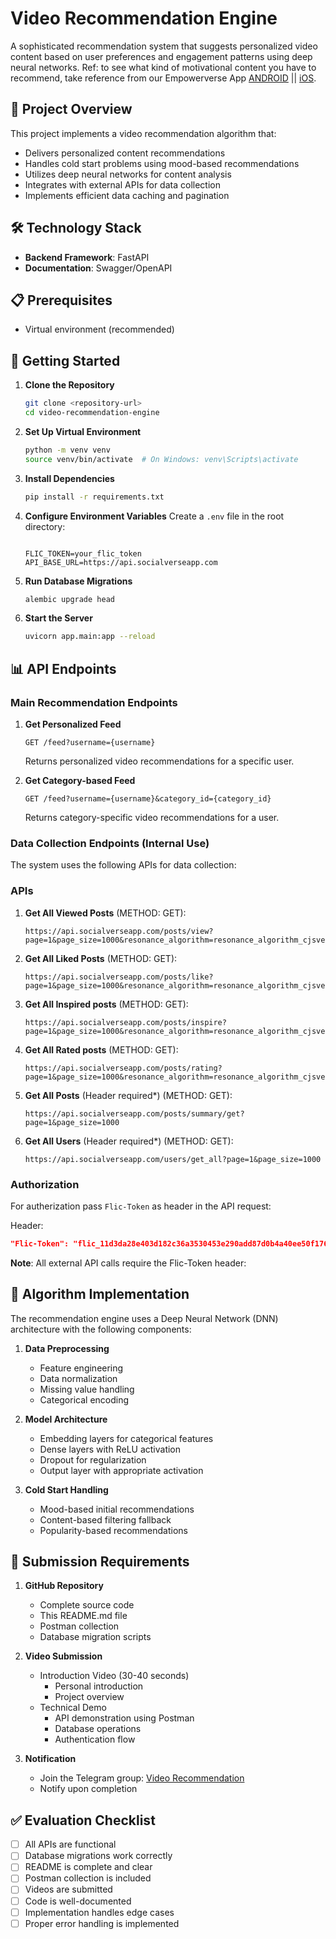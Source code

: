 # Video Recommendation Engine

A sophisticated recommendation system that suggests personalized video content based on user preferences and engagement patterns using deep neural networks. Ref: to see what kind of motivational content you have to recommend, take reference from our Empowerverse App [ANDROID](https://play.google.com/store/apps/details?id=com.empowerverse.app) || [iOS](https://apps.apple.com/us/app/empowerverse/id6449552284).

## 🎯 Project Overview

This project implements a video recommendation algorithm that:

- Delivers personalized content recommendations
- Handles cold start problems using mood-based recommendations
- Utilizes deep neural networks for content analysis
- Integrates with external APIs for data collection
- Implements efficient data caching and pagination

## 🛠️ Technology Stack

- **Backend Framework**: FastAPI
- **Documentation**: Swagger/OpenAPI

## 📋 Prerequisites

- Virtual environment (recommended)

## 🚀 Getting Started

1. **Clone the Repository**

   ```bash
   git clone <repository-url>
   cd video-recommendation-engine
   ```

2. **Set Up Virtual Environment**

   ```bash
   python -m venv venv
   source venv/bin/activate  # On Windows: venv\Scripts\activate
   ```

3. **Install Dependencies**

   ```bash
   pip install -r requirements.txt
   ```

4. **Configure Environment Variables**
   Create a `.env` file in the root directory:

   ```env

   FLIC_TOKEN=your_flic_token
   API_BASE_URL=https://api.socialverseapp.com
   ```

5. **Run Database Migrations**

   ```bash
   alembic upgrade head
   ```

6. **Start the Server**

   ```bash
   uvicorn app.main:app --reload
   ```

## 📊 API Endpoints

### Main Recommendation Endpoints

1. **Get Personalized Feed**

   ```
   GET /feed?username={username}
   ```

   Returns personalized video recommendations for a specific user.

2. **Get Category-based Feed**

   ```
   GET /feed?username={username}&category_id={category_id}
   ```

   Returns category-specific video recommendations for a user.

### Data Collection Endpoints (Internal Use)

The system uses the following APIs for data collection:

### APIs

1. **Get All Viewed Posts** (METHOD: GET):

   ```
   https://api.socialverseapp.com/posts/view?page=1&page_size=1000&resonance_algorithm=resonance_algorithm_cjsvervb7dbhss8bdrj89s44jfjdbsjd0xnjkbvuire8zcjwerui3njfbvsujc5if
   ```

2. **Get All Liked Posts** (METHOD: GET):

   ```
   https://api.socialverseapp.com/posts/like?page=1&page_size=1000&resonance_algorithm=resonance_algorithm_cjsvervb7dbhss8bdrj89s44jfjdbsjd0xnjkbvuire8zcjwerui3njfbvsujc5if
   ```

3. **Get All Inspired posts** (METHOD: GET):

   ```
   https://api.socialverseapp.com/posts/inspire?page=1&page_size=1000&resonance_algorithm=resonance_algorithm_cjsvervb7dbhss8bdrj89s44jfjdbsjd0xnjkbvuire8zcjwerui3njfbvsujc5if
   ```

4. **Get All Rated posts** (METHOD: GET):

   ```
   https://api.socialverseapp.com/posts/rating?page=1&page_size=1000&resonance_algorithm=resonance_algorithm_cjsvervb7dbhss8bdrj89s44jfjdbsjd0xnjkbvuire8zcjwerui3njfbvsujc5if
   ```

5. **Get All Posts** (Header required\*) (METHOD: GET):

   ```
   https://api.socialverseapp.com/posts/summary/get?page=1&page_size=1000
   ```

6. **Get All Users** (Header required\*) (METHOD: GET):

   ```
   https://api.socialverseapp.com/users/get_all?page=1&page_size=1000
   ```

### Authorization

For autherization pass `Flic-Token` as header in the API request:

Header:

```json
"Flic-Token": "flic_11d3da28e403d182c36a3530453e290add87d0b4a40ee50f17611f180d47956f"
```

**Note**: All external API calls require the Flic-Token header:

## 🧮 Algorithm Implementation

The recommendation engine uses a Deep Neural Network (DNN) architecture with the following components:

1. **Data Preprocessing**

   - Feature engineering
   - Data normalization
   - Missing value handling
   - Categorical encoding

2. **Model Architecture**

   - Embedding layers for categorical features
   - Dense layers with ReLU activation
   - Dropout for regularization
   - Output layer with appropriate activation

3. **Cold Start Handling**

   - Mood-based initial recommendations
   - Content-based filtering fallback
   - Popularity-based recommendations

## 📝 Submission Requirements

1. **GitHub Repository**

   - Complete source code
   - This README.md file
   - Postman collection
   - Database migration scripts

2. **Video Submission**

   - Introduction Video (30-40 seconds)
     - Personal introduction
     - Project overview
   - Technical Demo
     - API demonstration using Postman
     - Database operations
     - Authentication flow

3. **Notification**

   - Join the Telegram group: [Video Recommendation](https://t.me/+VljbLT8o75QxN2I9)
   - Notify upon completion

## ✅ Evaluation Checklist

- [ ] All APIs are functional
- [ ] Database migrations work correctly
- [ ] README is complete and clear
- [ ] Postman collection is included
- [ ] Videos are submitted
- [ ] Code is well-documented
- [ ] Implementation handles edge cases
- [ ] Proper error handling is implemented
